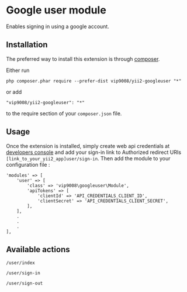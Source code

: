 Google user module
==================
Enables signing in using a google account.

Installation
------------

The preferred way to install this extension is through [composer](http://getcomposer.org/download/).

Either run

```
php composer.phar require --prefer-dist vip9008/yii2-googleuser "*"
```

or add

```
"vip9008/yii2-googleuser": "*"
```

to the require section of your `composer.json` file.


Usage
-----

Once the extension is installed, simply create web api credentials at [developers console](https://console.developers.google.com/)
and add your sign-in link to Authorized redirect URIs `[link_to_your_yii2_app]user/sign-in`.
Then add the module to your configuration file  :

```
'modules' => [
    'user' => [
        'class' => 'vip9008\googleuser\Module',
        'apiTokens' => [
            'clientId' => 'API_CREDENTIALS_CLIENT_ID',
            'clientSecret' => 'API_CREDENTIALS_CLIENT_SECRET',
        ],
    ],
    .
    .
    .
],
```

Available actions
-----------------

```
/user/index
```
```
/user/sign-in
```
```
/user/sign-out
```

